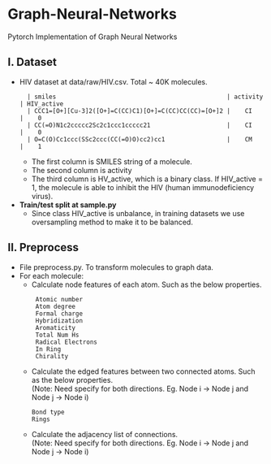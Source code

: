 # Graph-Neural-Networks
Pytorch Implementation of Graph Neural Networks  
## I. Dataset  
- HIV dataset at data/raw/HIV.csv. Total ~ 40K molecules.  
  ```
    | smiles                                               | activity | HIV_active  
    | CCC1=[O+][Cu-3]2([O+]=C(CC)C1)[O+]=C(CC)CC(CC)=[O+]2 |    CI    |    0
    | CC(=O)N1c2ccccc2Sc2c1ccc1ccccc21                     |    CI    |    0  
    | O=C(O)Cc1ccc(SSc2ccc(CC(=O)O)cc2)cc1                 |    CM    |    1  
  ```  
  - The first column is SMILES string of a molecule. 
  - The second column is activity
  - The third column is HV_active, which is a binary class. If HIV_active = 1, the molecule is able to inhibit the HIV (human immunodeficiency virus).  
- <b>Train/test split at sample.py</b>
  - Since class HIV_active is unbalance, in training datasets we use oversampling method to make it to be balanced.
## II. Preprocess  
- File preprocess.py. To transform molecules to graph data.  
- For each molecule:  
  - Calculate node features of each atom. Such as the below properties.  
    ```
     Atomic number
     Atom degree
     Formal charge
     Hybridization
     Aromaticity
     Total Num Hs
     Radical Electrons
     In Ring
     Chirality  
    ```  
  - Calculate the edged features between two connected atoms. Such as the below properties.  
    (Note: Need specify for both directions. Eg. Node i -> Node j and Node j -> Node i)
    ```  
    Bond type
    Rings
    ```    
  - Calculate the adjacency list of connections.   
  (Note: Need specify for both directions. Eg. Node i -> Node j and Node j -> Node i)
